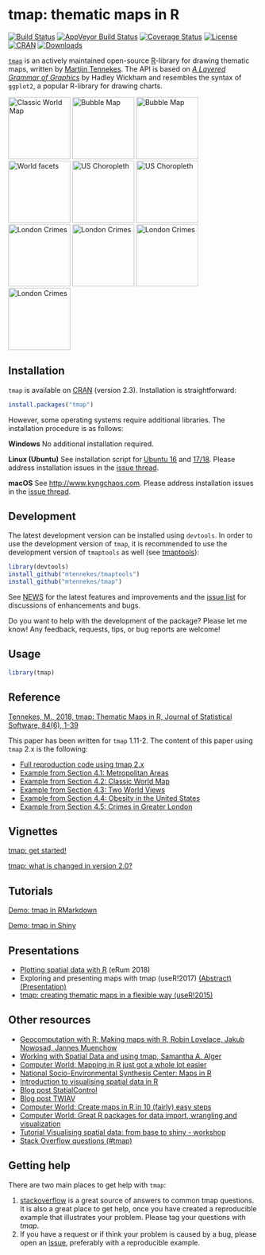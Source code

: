 tmap: thematic maps in R
===

[![Build Status](https://travis-ci.org/mtennekes/tmap.png?branch=master)](https://travis-ci.org/mtennekes/tmap)
[![AppVeyor Build Status](https://ci.appveyor.com/api/projects/status/github/mtennekes/tmap?branch=master&svg=true)](https://ci.appveyor.com/project/mtennekes/tmap)
[![Coverage Status](https://img.shields.io/codecov/c/github/mtennekes/tmap/master.svg)](https://codecov.io/github/mtennekes/tmap?branch=master)
[![License](https://img.shields.io/badge/License-GPL%20v3-brightgreen.svg?style=flat)](http://www.gnu.org/licenses/gpl-3.0.html) 
[![CRAN](http://www.r-pkg.org/badges/version/tmap)](https://cran.r-project.org/package=tmap) 
[![Downloads](http://cranlogs.r-pkg.org/badges/tmap?color=brightgreen)](http://www.r-pkg.org/pkg/tmap)

[`tmap`][1] is an actively maintained open-source [R][2]-library for drawing thematic maps, written by [Martijn Tennekes][3]. The API is based on [*A Layered Grammar of Graphics*][4] by Hadley Wickham and resembles the syntax of `ggplot2`, a popular R-library for drawing charts.


<span>
<a href = "https://github.com/mtennekes/tmap/tree/master/demo/ClassicMap"><img src="https://mtennekes.github.io/downloads/images/classic.png" alt="Classic World Map" height="125px"/></a>
<a href = "https://github.com/mtennekes/tmap/tree/master/demo/BubbleMap"><img src="https://mtennekes.github.io/downloads/images/bubble.png" alt="Bubble Map" height="125px"/></a>
<a href = "https://github.com/mtennekes/tmap/tree/master/demo/BubbleMap"><img src="https://mtennekes.github.io/downloads/images/view_metro4.jpg" alt="Bubble Map" height="125px"/></a>
<a href = "https://github.com/mtennekes/tmap/tree/master/demo/WorldFacets"><img src="https://mtennekes.github.io/downloads/images/world_facets2.png" alt="World facets" height="125px"/></a>
<a href = "https://github.com/mtennekes/tmap/tree/master/demo/USChoropleth"><img src="https://mtennekes.github.io/downloads/images/USchoro.png" alt="US Choropleth" height="125px"/></a>
<a href = "https://github.com/mtennekes/tmap/tree/master/demo/USChoropleth"><img src="https://mtennekes.github.io/downloads/images/US_PR.jpg" alt="US Choropleth" height="125px"/></a>
<a href = "https://github.com/mtennekes/tmap/tree/master/demo/LondonCrimes">
<img src="https://mtennekes.github.io/downloads/images/crimes3b.png" alt="London Crimes" height="125px"/></a>
<a href = "https://github.com/mtennekes/tmap/tree/master/demo/LondonCrimes">
<img src="https://mtennekes.github.io/downloads/images/crimes4.png" alt="London Crimes" height="125px"/></a>
<a href = "https://github.com/mtennekes/tmap/tree/master/demo/LondonCrimes">
<img src="https://mtennekes.github.io/downloads/images/crimes5.png" alt="London Crimes" height="125px"/></a>
<a href = "https://github.com/mtennekes/tmap/tree/master/demo/LondonCrimes">
<img src="https://mtennekes.github.io/downloads/images/view_crimes2.JPG" alt="London Crimes" height="125px"/></a>
</span>


Installation
------------

`tmap` is available on [CRAN](http://cran.r-project.org/package=tmap) (version 2.3). Installation is straightforward:

```r
install.packages("tmap")
```

However, some operating systems require additional libraries. 
The installation procedure is as follows:

**Windows**
No additional installation required.

**Linux (Ubuntu)**
See installation script for [Ubuntu 16](https://github.com/mtennekes/tmap/blob/master/ubuntu_16_installation.sh) and [17/18](https://github.com/mtennekes/tmap/blob/master/ubuntu_17_installation.sh). Please address installation issues in the [issue thread](https://github.com/mtennekes/tmap/issues/150).

**macOS**
See http://www.kyngchaos.com. Please address installation issues in the [issue thread](https://github.com/mtennekes/tmap/issues/149).


Development
------------


The latest development version can be installed using `devtools`. 
In order to use the development version of `tmap`, it is recommended to use the development version of `tmaptools` as well (see [tmaptools](http://github.com/mtennekes/tmaptools)):

```r
library(devtools)
install_github("mtennekes/tmaptools")
install_github("mtennekes/tmap")
```

See [NEWS](https://github.com/mtennekes/tmap/blob/master/NEWS) for the latest features and improvements and the [issue list](https://github.com/mtennekes/tmap/issues) for discussions of enhancements and bugs.

Do you want to help with the development of the package?
Please let me know! 
Any feedback, requests, tips, or bug reports are welcome!

Usage
-----

```r
library(tmap)
```

Reference
----
[Tennekes, M., 2018, tmap: Thematic Maps in R, Journal of Statistical Software, 84(6), 1-39](https://doi.org/10.18637/jss.v084.i06)

This paper has been written for `tmap` 1.11-2. The content of this paper using `tmap` 2.x is the following:

* [Full reproduction code using tmap 2.x](https://cran.r-project.org/package=tmap/vignettes/tmap-JSS-code.html)
* [Example from Section 4.1: Metropolitan Areas](https://github.com/mtennekes/tmap/tree/master/demo/BubbleMap)
* [Example from Section 4.2: Classic World Map](https://github.com/mtennekes/tmap/tree/master/demo/ClassicMap)
* [Example from Section 4.3: Two World Views](https://github.com/mtennekes/tmap/tree/master/demo/WorldFacets)
* [Example from Section 4.4: Obesity in the United States](https://github.com/mtennekes/tmap/tree/master/demo/USChoropleth)
* [Example from Section 4.5: Crimes in Greater London](https://github.com/mtennekes/tmap/tree/master/demo/LondonCrimes)

Vignettes 
-----

[tmap: get started!](https://cran.r-project.org/package=tmap/vignettes/tmap-getstarted.html)

[tmap: what is changed in version 2.0?](https://cran.r-project.org/package=tmap/vignettes/tmap-changes-v2.html)


Tutorials
-----

[Demo: tmap in RMarkdown](https://github.com/mtennekes/tmap/blob/master/demo/tutorials/rmarkdown_tmap.Rmd)

[Demo: tmap in Shiny](https://github.com/mtennekes/tmap/blob/master/demo/tutorials/shiny_tmap.R)


Presentations
-----

* [Plotting spatial data with R](https://github.com/mtennekes/tmap-workshop) (eRum 2018) 
* Exploring and presenting maps with tmap (useR!2017) [(Abstract)][20] [(Presentation)][21]
* [tmap: creating thematic maps in a flexible way (useR!2015)][10]


Other resources
-----

* [Geocomputation with R; Making maps with R, Robin Lovelace, Jakub Nowosad, Jannes Muenchow][23]
* [Working with Spatial Data and using tmap, Samantha A. Alger][22]
* [Computer World: Mapping in R just got a whole lot easier][18]
* [National Socio-Environmental Synthesis Center: Maps in R][19]
* [Introduction to visualising spatial data in R][9]
* [Blog post StatialControl][7]
* [Blog post TWIAV][8]
* [Computer World: Create maps in R in 10 (fairly) easy steps][12]
* [Computer World: Great R packages for data import, wrangling and visualization][17]
* [Tutorial Visualising spatial data: from base to shiny - workshop][15]
* [Stack Overflow questions (#tmap)][16]


Getting help
-----

There are two main places to get help with `tmap`:

1.  [stackoverflow](http://stackoverflow.com/tags/tmap) is a great source of answers to common tmap questions. 
It is also a great place to get help, once you have created a reproducible example that illustrates your problem. 
Please tag your questions with *tmap*.
2.  If you have a request or if think your problem is caused by a bug, please open an [issue](https://github.com/mtennekes/tmap/issues), preferably with a reproducible example.


  [1]: http://cran.r-project.org/web/packages/tmap/index.html
  [2]: http://stackoverflow.com/tags/r/info
  [3]: http://stackoverflow.com/users/1393348/martijn-tennekes
  [4]: http://vita.had.co.nz/papers/layered-grammar.pdf
  [5]: https://github.com/mtennekes/tmap
  [6]: https://cran.r-project.org/web/packages/tmap/vignettes/tmap-nutshell.html
  [7]: http://spatcontrol.net/SpatialControl/2015/11/06/tmap-r-package/
  [8]: http://www.twiav.nl/en/blog0002en.php
  [9]: https://cran.r-project.org/doc/contrib/intro-spatial-rl.pdf
  [10]: http://von-tijn.nl/tijn/research/presentations/tmap_user2015.pdf
  [11]: https://cran.r-project.org/web/packages/tmap/vignettes/tmap-modes.html
  [12]: http://cwrld.us/Rmaps10
  [13]: https://github.com/mtennekes/tmap/blob/master/demo/US_choropleth.R
  [14]: https://github.com/mtennekes/tmap/blob/master/demo/crimes_in_Greater_London.R
  [15]: https://github.com/Robinlovelace/Creating-maps-in-R/blob/master/vignettes/vspd-base-shiny.Rmd
  [16]: http://stackoverflow.com/questions/tagged/tmap
  [17]: http://www.computerworld.com/article/2921176/business-intelligence/great-r-packages-for-data-import-wrangling-visualization.html
  [18]:	http://www.computerworld.com/article/3175623/data-analytics/mapping-in-r-just-got-a-whole-lot-easier.html
  [19]: https://sesync-ci.github.io/maps-in-R-lesson/
  [20]: http://von-tijn.nl/tijn/research/publications/abstract_tmap.pdf
  [21]: http://von-tijn.nl/tijn/research/presentations/tmap_user2017.pdf
  [22]: https://gotellilab.github.io/Bio381/StudentPresentations/SpatialDataTutorial.html
  [23]: http://geocompr.robinlovelace.net/adv-map.html
  
